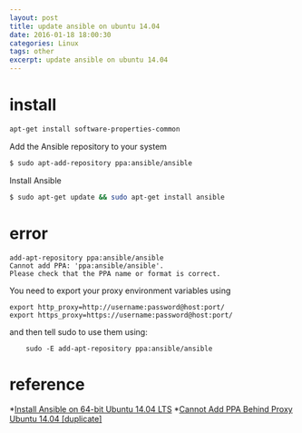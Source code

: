 ```yaml
---
layout: post
title: update ansible on ubuntu 14.04
date: 2016-01-18 18:00:30
categories: Linux
tags: other
excerpt: update ansible on ubuntu 14.04
---
```


# install

```sh
apt-get install software-properties-common
```

Add the Ansible repository to your system

```sh
$ sudo apt-add-repository ppa:ansible/ansible
```
Install Ansible

```sh
$ sudo apt-get update && sudo apt-get install ansible
```

# error

```
add-apt-repository ppa:ansible/ansible
Cannot add PPA: 'ppa:ansible/ansible'.
Please check that the PPA name or format is correct.
```

You need to export your proxy environment variables using

```
export http_proxy=http://username:password@host:port/
export https_proxy=https://username:password@host:port/
```

and then tell sudo to use them using:

```
	sudo -E add-apt-repository ppa:ansible/ansible
```

# reference

*[Install Ansible on 64-bit Ubuntu 14.04 LTS](https://community.spiceworks.com/how_to/110622-install-ansible-on-64-bit-ubuntu-14-04-lts)
*[Cannot Add PPA Behind Proxy Ubuntu 14.04 [duplicate]](http://askubuntu.com/questions/452595/cannot-add-ppa-behind-proxy-ubuntu-14-04)